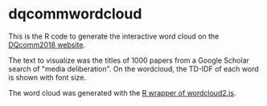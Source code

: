 # dqcommwordcloud

This is the R code to generate the interactive word cloud on the [DQcomm2018 website](https://www.mzes.uni-mannheim.de/DQComm2018/).

The text to visualize was the titles of 1000 papers from a Google Scholar search of "media deliberation". On the wordcloud, the TD-IDF of each word is shown with font size.

The word cloud was generated with the [R wrapper of wordcloud2.js](https://github.com/chainsawriot/wordcloudrr).
